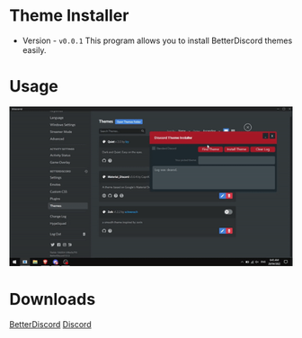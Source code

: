 # Theme Installer
- Version - `v0.0.1`
This program allows you to install BetterDiscord themes easily.

# Usage
<img src=".assets/discordthemeinstallerusage.gif"/>

# Downloads
[BetterDiscord](https://betterdiscord.app/)
[Discord](https://discord.com/download)
